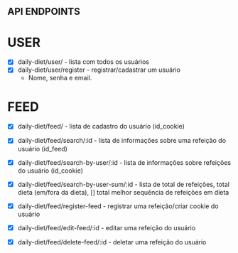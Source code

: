 
## API ENDPOINTS

# USER
- [x] daily-diet/user/ - lista com todos os usuários
- [x] daily-diet/user/register - registrar/cadastrar um usuário
    - Nome, senha e email.

# FEED
- [x] daily-diet/feed/ - lista de cadastro do usuário (id_cookie)
- [x] daily-diet/feed/search/:id - lista de informações sobre uma refeição do usuário (id_feed)
- [x] daily-diet/feed/search-by-user/:id - lista de informações sobre refeições do usuário (id_cookie)
- [x] daily-diet/feed/search-by-user-sum/:id - lista de total de refeições, total dieta (em/fora da dieta), [] total melhor sequência de refeições em dieta
- [x] daily-diet/feed/register-feed - registrar uma refeição/criar cookie do usuário
- [x] daily-diet/feed/edit-feed/:id - editar uma refeição do usuário
- [x] daily-diet/feed/delete-feed/:id - deletar uma refeição do usuário







